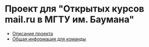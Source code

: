 # Проект для "Открытых курсов mail.ru в МГТУ им. Баумана"
* [Описание проекта]()
* [Общая информация для команды]()
